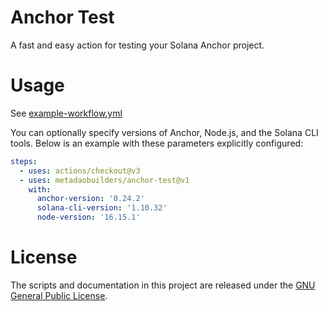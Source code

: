 # Anchor Test

A fast and easy action for testing your Solana Anchor project.

# Usage

See [example-workflow.yml](example-workflow.yml)

You can optionally specify versions of Anchor, Node.js, and the Solana CLI tools. Below is an example with these parameters explicitly configured:

```yaml
steps:
  - uses: actions/checkout@v3
  - uses: metadaobuilders/anchor-test@v1
    with: 
      anchor-version: '0.24.2' 
      solana-cli-version: '1.10.32'
      node-version: '16.15.1'
```

# License

The scripts and documentation in this project are released under the [GNU General Public License](LICENSE).
